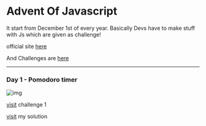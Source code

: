 # Advent Of Javascript 

It start from December 1st of every year.
Basically Devs have to make stuff with Js which are given as challenge!

official site [here](https://adevntofjs.com) 

And Challenges are [here](https://store.selfteach.me/)

---

### Day 1 - Pomodoro timer

![img](https://coachtestprep.s3.amazonaws.com/direct-uploads/user-117025/d50fa9a3-fb92-43c3-9dfa-3a5460862838/DAY-1-COVER.png)

[visit](https://store.selfteach.me/courses/d2550633-b921-4971-8371-ff53ea196d05/1099427-challenge-1/3310231-challenge-1) challenge 1 

[visit](https://rootz491.github.io/advent-of-js-2021/Pomodoro%20timer/) my solution 



